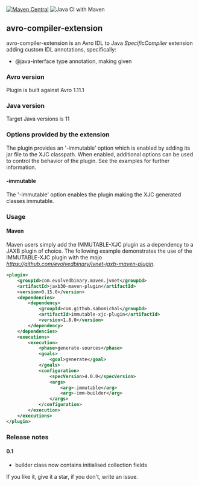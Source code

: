 [![Maven Central](https://maven-badges.herokuapp.com/maven-central/com.github.sabomichal/immutable-xjc-plugin/badge.svg)](https://maven-badges.herokuapp.com/maven-central/com.github.sabomichal/immutable-xjc-plugin) ![Java CI with Maven](https://github.com/sabomichal/immutable-xjc/workflows/Java%20CI%20with%20Maven/badge.svg)
## avro-compiler-extension
avro-compiler-extension is an Avro IDL to Java _SpecificCompiler_ extension adding custom IDL annotations, specifically:

* @java-interface type annotation, making given 

### Avro version
Plugin is built against Avro 1.11.1

### Java version
Target Java versions is 11

### Options provided by the extension
The plugin provides an '-immutable' option which is enabled by adding its jar file to the XJC classpath. When enabled, additional options can be used to control the behavior of the plugin. See the examples for further information.

#### -immutable
The '-immutable' option enables the plugin making the XJC generated classes immutable.

### Usage
#### Maven
Maven users simply add the IMMUTABLE-XJC plugin as a dependency to a JAXB plugin of choice. The following example demonstrates the use of the IMMUTABLE-XJC plugin with the mojo *https://github.com/evolvedbinary/jvnet-jaxb-maven-plugin*.
```xml
<plugin>
    <groupId>com.evolvedbinary.maven.jvnet</groupId>
    <artifactId>jaxb30-maven-plugin</artifactId>
    <version>0.15.0</version>
    <dependencies>
        <dependency>
            <groupId>com.github.sabomichal</groupId>
            <artifactId>immutable-xjc-plugin</artifactId>
            <version>1.8.0</version>
        </dependency>
    </dependencies>
    <executions>
        <execution>
            <phase>generate-sources</phase>
            <goals>
                <goal>generate</goal>
            </goals>
            <configuration>
                <specVersion>4.0.0</specVersion>
                <args>
                    <arg>-immutable</arg>
                    <arg>-imm-builder</arg>
                </args>
            </configuration>
        </execution>
    </executions>
</plugin>
```

### Release notes
#### 0.1
* builder class now contains initialised collection fields

If you like it, give it a star, if you don't, write an issue.
